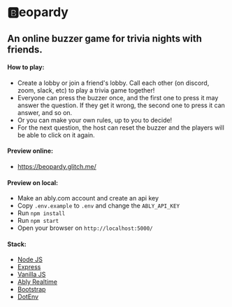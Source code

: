 # 🅱️eopardy #

## An online buzzer game for trivia nights with friends. ##

#### How to play: ####
- Create a lobby or join a friend's lobby. Call each other (on discord, zoom, slack, etc) to play a trivia game together!
- Everyone can press the buzzer once, and the first one to press it may answer the question. If they get it wrong, the second one to press it can answer, and so on.
- Or you can make your own rules, up to you to decide!
- For the next question, the host can reset the buzzer and the players will be able to click on it again.

#### Preview online: ####
- https://beopardy.glitch.me/

#### Preview on local: ####
- Make an ably.com account and create an api key
- Copy `.env.example` to `.env` and change the `ABLY_API_KEY`
- Run `npm install`
- Run `npm start`
- Open your browser on `http://localhost:5000/`


#### Stack: ####

- [Node JS](https://nodejs.org/en/)
- [Express](https://expressjs.com/)
- [Vanilla JS](https://developer.mozilla.org/en-US/docs/Web/JavaScript)
- [Ably Realtime](https://www.ably.io)
- [Bootstrap](https://getbootstrap.com/)
- [DotEnv](https://www.npmjs.com/package/dotenv)
